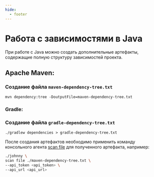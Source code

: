 ```yaml
---
hide:
  - footer
---
```

# Работа с зависимостями в Java

При работе с Java можно создать дополнительные артефакты, содержащие полную структуру зависимостей проекта.

## Apache Maven:

### Создание файла `maven-dependency-tree.txt`

```
mvn dependency:tree -DoutputFile=maven-dependency-tree.txt
```

### Gradle:

### Создание файла `gradle-dependency-tree.txt`

```
./gradlew dependencies > gradle-dependency-tree.txt
```

После создания артефактов необходимо применить команду консольного агента [scan file](/agent/scan-file) для полученного артефакта, например:

``` bash
./johnny \
scan file ./maven-dependency-tree.txt \
--api_token <api_token> \
--api_url <api_url>
```
